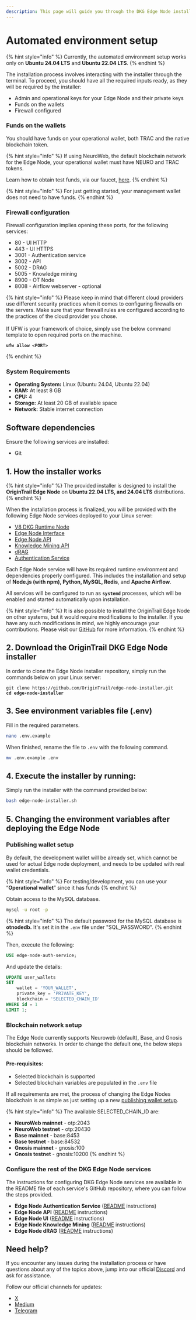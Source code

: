 ```yaml
---
description: This page will guide you through the DKG Edge Node installation process
---
```


# Automated environment setup

{% hint style="info" %}
Currently, the automated environment setup works only on **Ubuntu 24.04 LTS** and **Ubuntu 22.04 LTS**.
{% endhint %}

The installation process involves interacting with the installer through the terminal. To proceed, you should have all the required inputs ready, as they will be required by the installer:

* Admin and operational keys for your Edge Node and their private keys
* Funds on the wallets
* Firewall configured

### Funds on the wallets

You should have funds on your operational wallet, both TRAC and the native blockchain token.

{% hint style="info" %}
If using NeuroWeb, the default blockchain network for the Edge Node, your operational wallet must have NEURO and TRAC tokens.

Learn how to obtain test funds, via our faucet, [here](../../../useful-resources/test-token-faucet.md).
{% endhint %}

{% hint style="info" %}
For just getting started, your management wallet does not need to have funds.
{% endhint %}

### Firewall configuration

Firewall configuration implies opening these ports, for the following services:

* 80 - UI HTTP
* 443 - UI HTTPS
* 3001 - Authentication service
* 3002 - API
* 5002 - DRAG
* 5005 - Knowledge mining
* 8900 - OT Node
* 8008 - Airflow webserver - optional

{% hint style="info" %}
Please keep in mind that different cloud providers use different security practices when it comes to configuring firewalls on the servers. Make sure that your firewall rules are configured according to the practices of the cloud provider you chose.\
\
If UFW is your framework of choice, simply use the below command template to open required ports on the machine.

<pre class="language-bash"><code class="lang-bash"><strong>ufw allow &#x3C;PORT>
</strong></code></pre>
{% endhint %}

### System Requirements

* **Operating System:** Linux (Ubuntu 24.04, Ubuntu 22.04)
* **RAM:** At least 8 GB
* **CPU:** 4
* **Storage:** At least 20 GB of available space
* **Network:** Stable internet connection

## Software dependencies

Ensure the following services are installed:

* Git

## 1. How the installer works

{% hint style="info" %}
The provided installer is designed to install the **OriginTrail Edge Node** on **Ubuntu 22.04 LTS, and 24.04 LTS** distributions.
{% endhint %}

When the installation process is finalized, you will be provided with the following Edge Node services deployed to your Linux server:

* [V8 DKG Runtime Node](https://github.com/OriginTrail/ot-node/tree/v8/release/testnet)
* [Edge Node Interface](https://github.com/OriginTrail/edge-node-interface)
* [Edge Node API](https://github.com/OriginTrail/edge-node-api)
* [Knowledge Mining API](https://github.com/OriginTrail/edge-node-knowledge-mining)
* [dRAG](https://github.com/OriginTrail/edge-node-drag)
* [Authentication Service](https://github.com/OriginTrail/edge-node-authentication-service)

Each Edge Node service will have its required runtime environment and dependencies properly configured. This includes the installation and setup of **Node.js (with npm), Python, MySQL, Redis**, and **Apache Airflow**.&#x20;

All services will be configured to run as **`systemd`** processes, which will be enabled and started automatically upon installation.

{% hint style="info" %}
It is also possible to install the OriginTrail Edge Node on other systems, but it would require modifications to the installer. If you have any such modifications in mind, we highly encourage your contributions. Please visit our [GitHub](https://github.com/OriginTrail/edge-node-installer) for more information.
{% endhint %}

## 2. Download the OriginTrail DKG Edge Node installer

In order to clone the Edge Node installer repository, simply run the commands below on your Linux server:

<pre class="language-sh"><code class="lang-sh">git clone https://github.com/OriginTrail/edge-node-installer.git
<strong>cd edge-node-installer
</strong></code></pre>

## 3. See environment variables file (.env)

Fill in the required parameters.

```bash
nano .env.example
```

When finished, rename the file to `.env` with the following command.

```bash
mv .env.example .env
```

## 4. Execute the installer by running: <a href="#id-3.-execute-the-installer-by-running" id="id-3.-execute-the-installer-by-running"></a>

Simply run the installer with the command provided below:

```bash
bash edge-node-installer.sh
```

## 5. Changing the environment variables after deploying the Edge Node

### Publishing wallet setup

By default, the development wallet will be already set, which cannot be used for actual Edge node deployment, and needs to be updated with real wallet credentials.

{% hint style="info" %}
For testing/development, you can use your “**Operational wallet**” since it has funds
{% endhint %}

Obtain access to the MySQL database.

```bash
mysql -u root -p
```

{% hint style="info" %}
The default password for the MySQL database is **otnodedb.** It's set it in the `.env` file under "SQL\_PASSWORD".
{% endhint %}

Then, execute the following:

```sql
USE edge-node-auth-service;
```

And update the details:

```sql
UPDATE user_wallets
SET
    wallet = 'YOUR_WALLET',
    private_key = 'PRIVATE_KEY',
    blockchain = 'SELECTED_CHAIN_ID'
WHERE id = 1
LIMIT 1;
```

### Blockchain network setup

The Edge Node currently supports Neuroweb (default), Base, and Gnosis blockchain networks. In order to change the default one, the below steps should be followed.

#### Pre-requisites:

* Selected blockchain is supported
* Selected blockchain variables are populated in the `.env` file

If all requirements are met, the process of changing the Edge Nodes blockchain is as simple as just setting up a new [publishing wallet setup](automated-environment-setup.md#publishing-wallet-setup).

{% hint style="info" %}
The available SELECTED\_CHAIN\_ID are:

* **NeuroWeb mainnet** - otp:2043
* **NeuroWeb testnet** - otp:20430
* **Base mainnet** - base:8453
* **Base testnet** - base:84532
* **Gnosis mainnet** - gnosis:100
* **Gnosis testnet** - gnosis:10200
{% endhint %}

### Configure the rest of the DKG Edge Node services

The instructions for configuring DKG Edge Node services are available in the README file of each service's GitHub repository, where you can follow the steps provided.&#x20;

* **Edge Node Authentication Service** ([README](https://github.com/OriginTrail/edge-node-authentication-service) instructions)
* **Edge Node API** ([README](https://github.com/OriginTrail/edge-node-api) instructions)
* **Edge Node UI** ([README](https://github.com/OriginTrail/edge-node-ui) instructions)
* **Edge Node Knowledge Mining** ([README](https://github.com/OriginTrail/edge-node-knowledge-mining) instructions)
* **Edge Node dRAG** ([README](https://github.com/OriginTrail/edge-node-drag) instructions)

## Need help? <a href="#need-help" id="need-help"></a>

If you encounter any issues during the installation process or have questions about any of the topics above, jump into our official [Discord](https://discord.gg/xCaY7hvNwD) and ask for assistance.

Follow our official channels for updates:

* [X](https://x.com/origin_trail)
* [Medium](https://medium.com/origintrail)
* [Telegram](https://t.me/origintrail)
